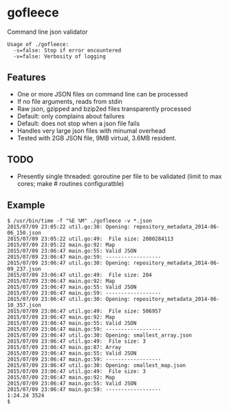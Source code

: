 # gofleece
Command line json validator

```
Usage of ./gofleece:
  -s=false: Stop if error encountered
  -v=false: Verbosity of logging
  ```

## Features
* One or more JSON files on command line can be processed
* If no file arguments, reads from stdin
* Raw json, gzipped and bzip2ed files transparently processed
* Default: only complains about failures
* Default: does not stop when a json file fails
* Handles very large json files with minumal overhead
* Tested with 2GB JSON file, 9MB virtual, 3.6MB resident.

## TODO
* Presently single threaded: goroutine per file to be validated (limit to max cores; make # routines configuratble)

## Example
```
$ /usr/bin/time -f "%E %M" ./gofleece -v *.json
2015/07/09 23:05:22 util.go:30: Opening: repository_metadata_2014-06-06_150.json
2015/07/09 23:05:22 util.go:49:  File size: 2080284113
2015/07/09 23:05:22 main.go:92: Map
2015/07/09 23:06:47 main.go:55: Valid JSON
2015/07/09 23:06:47 main.go:59: ------------------
2015/07/09 23:06:47 util.go:30: Opening: repository_metadata_2014-06-09_237.json
2015/07/09 23:06:47 util.go:49:  File size: 204
2015/07/09 23:06:47 main.go:92: Map
2015/07/09 23:06:47 main.go:55: Valid JSON
2015/07/09 23:06:47 main.go:59: ------------------
2015/07/09 23:06:47 util.go:30: Opening: repository_metadata_2014-06-10_357.json
2015/07/09 23:06:47 util.go:49:  File size: 506957
2015/07/09 23:06:47 main.go:92: Map
2015/07/09 23:06:47 main.go:55: Valid JSON
2015/07/09 23:06:47 main.go:59: ------------------
2015/07/09 23:06:47 util.go:30: Opening: smallest_array.json
2015/07/09 23:06:47 util.go:49:  File size: 3
2015/07/09 23:06:47 main.go:87: Array
2015/07/09 23:06:47 main.go:55: Valid JSON
2015/07/09 23:06:47 main.go:59: ------------------
2015/07/09 23:06:47 util.go:30: Opening: smallest_map.json
2015/07/09 23:06:47 util.go:49:  File size: 3
2015/07/09 23:06:47 main.go:92: Map
2015/07/09 23:06:47 main.go:55: Valid JSON
2015/07/09 23:06:47 main.go:59: ------------------
1:24.24 3524
$ 
```


